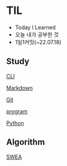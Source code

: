 # TIL
- Today I Learned
- 오늘 내가 공부한 것
- 1일1커밋(~22.07.18)

## Study

[CLI](https://github.com/Dong-Uri/TIL/blob/master/Basic/CLI/CLI.md)

[Markdown](https://github.com/Dong-Uri/TIL/blob/master/Basic/markdown/markdown.md)

[Git](https://github.com/Dong-Uri/TIL/blob/master/Basic/git/git.md)

[program](https://github.com/Dong-Uri/TIL/blob/master/Basic/program/program.md)

[Python](https://github.com/Dong-Uri/TIL/tree/master/Python)

## Algorithm

[SWEA](https://github.com/Dong-Uri/TIL/tree/master/Algorithm/SWEA)
